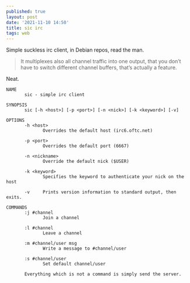 ```yaml
---
published: true
layout: post
date: '2021-11-10 14:50'
title: sic irc
tags: web 
---
```

Simple suckless irc client, in Debian repos, read the man.

> It multiplexes also all channel traffic into one output, that you don’t have to switch different channel buffers, that’s actually a feature.

Neat.

    NAME
           sic - simple irc client

    SYNOPSIS
           sic [-h <host>] [-p <port>] [-n <nick>] [-k <keyword>] [-v]

    OPTIONS
           -h <host>
                  Overrides the default host (irc6.oftc.net)

           -p <port>
                  Overrides the default port (6667)

           -n <nickname>
                  Override the default nick ($USER)

           -k <keyword>
                  Specifies the keyword to authenticate your nick on the host

           -v     Prints version information to standard output, then exits.

    COMMANDS
           :j #channel
                  Join a channel

           :l #channel
                  Leave a channel

           :m #channel/user msg
                  Write a message to #channel/user

           :s #channel/user
                  Set default channel/user

           Everything which is not a command is simply send the server.
